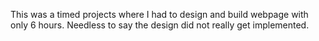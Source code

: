 This was a timed projects where I had to design and build webpage with only 6 hours. Needless to say the design did not really get implemented.